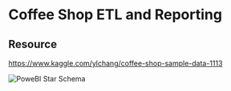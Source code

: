 # Coffee Shop ETL and Reporting

## Resource

https://www.kaggle.com/ylchang/coffee-shop-sample-data-1113

![PoweBI Star Schema](https://user-images.githubusercontent.com/66178028/109411752-50688280-79b5-11eb-9f93-6c35382a96ca.PNG)


